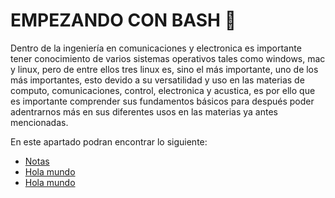 # EMPEZANDO CON BASH :runner:
Dentro de la ingeniería en comunicaciones y electronica es importante tener conocimiento de varios sistemas operativos tales como windows, mac y
linux, pero de entre ellos tres linux es, sino el más importante, uno de los más importantes, esto devido a su versatilidad y uso en las materias
de computo, comunicaciones, control, electronica y acustica, es por ello que es importante comprender sus fundamentos básicos para después poder
adentrarnos más en sus diferentes usos en las materias ya antes mencionadas.

En este apartado podran encontrar lo siguiente:
<ul>
    <li><a href="/home/kaliadmin/Escritorio/Lenguajes/Bash/01 - EmpezandoConBash/Codigos/00 - Notas.md">Notas</a></li>
    <li><a href="../Codigos/01-HolaMundo.sh">Hola mundo</a></li>
    <li><a href="../02-HolaMundoVar.sh">Hola mundo</a></li>
</ul>